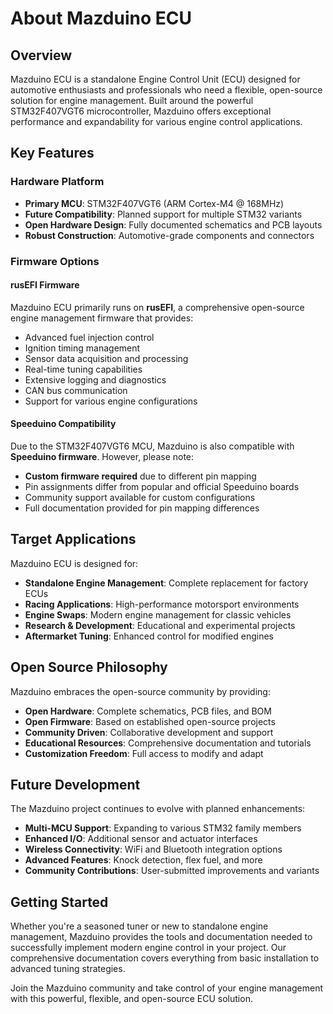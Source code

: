 # About Mazduino ECU

## Overview

Mazduino ECU is a standalone Engine Control Unit (ECU) designed for automotive enthusiasts and professionals who need a flexible, open-source solution for engine management. Built around the powerful STM32F407VGT6 microcontroller, Mazduino offers exceptional performance and expandability for various engine control applications.

## Key Features

### Hardware Platform
- **Primary MCU**: STM32F407VGT6 (ARM Cortex-M4 @ 168MHz)
- **Future Compatibility**: Planned support for multiple STM32 variants
- **Open Hardware Design**: Fully documented schematics and PCB layouts
- **Robust Construction**: Automotive-grade components and connectors

### Firmware Options

#### rusEFI Firmware
Mazduino ECU primarily runs on **rusEFI**, a comprehensive open-source engine management firmware that provides:

- Advanced fuel injection control
- Ignition timing management
- Sensor data acquisition and processing
- Real-time tuning capabilities
- Extensive logging and diagnostics
- CAN bus communication
- Support for various engine configurations

#### Speeduino Compatibility
Due to the STM32F407VGT6 MCU, Mazduino is also compatible with **Speeduino firmware**. However, please note:

- **Custom firmware required** due to different pin mapping
- Pin assignments differ from popular and official Speeduino boards
- Community support available for custom configurations
- Full documentation provided for pin mapping differences

## Target Applications

Mazduino ECU is designed for:

- **Standalone Engine Management**: Complete replacement for factory ECUs
- **Racing Applications**: High-performance motorsport environments
- **Engine Swaps**: Modern engine management for classic vehicles
- **Research & Development**: Educational and experimental projects
- **Aftermarket Tuning**: Enhanced control for modified engines

## Open Source Philosophy

Mazduino embraces the open-source community by providing:

- **Open Hardware**: Complete schematics, PCB files, and BOM
- **Open Firmware**: Based on established open-source projects
- **Community Driven**: Collaborative development and support
- **Educational Resources**: Comprehensive documentation and tutorials
- **Customization Freedom**: Full access to modify and adapt

## Future Development

The Mazduino project continues to evolve with planned enhancements:

- **Multi-MCU Support**: Expanding to various STM32 family members
- **Enhanced I/O**: Additional sensor and actuator interfaces
- **Wireless Connectivity**: WiFi and Bluetooth integration options
- **Advanced Features**: Knock detection, flex fuel, and more
- **Community Contributions**: User-submitted improvements and variants

## Getting Started

Whether you're a seasoned tuner or new to standalone engine management, Mazduino provides the tools and documentation needed to successfully implement modern engine control in your project. Our comprehensive documentation covers everything from basic installation to advanced tuning strategies.

Join the Mazduino community and take control of your engine management with this powerful, flexible, and open-source ECU solution.